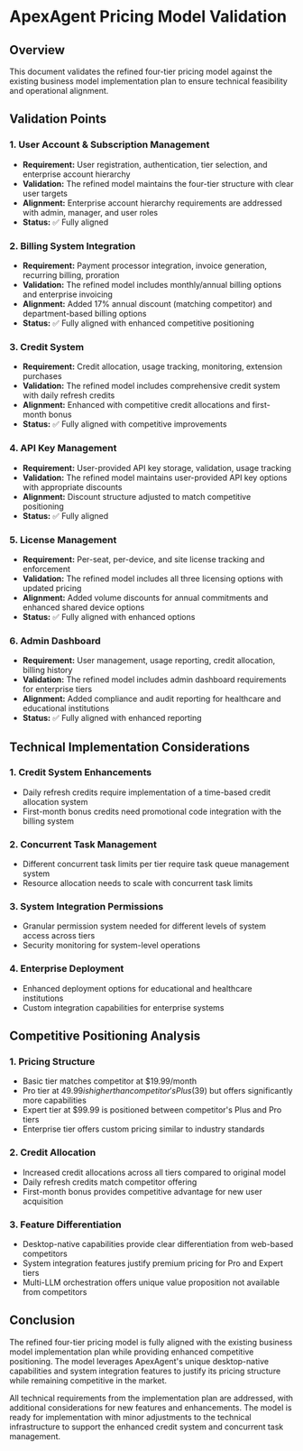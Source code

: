 # ApexAgent Pricing Model Validation

## Overview
This document validates the refined four-tier pricing model against the existing business model implementation plan to ensure technical feasibility and operational alignment.

## Validation Points

### 1. User Account & Subscription Management
- **Requirement:** User registration, authentication, tier selection, and enterprise account hierarchy
- **Validation:** The refined model maintains the four-tier structure with clear user targets
- **Alignment:** Enterprise account hierarchy requirements are addressed with admin, manager, and user roles
- **Status:** ✅ Fully aligned

### 2. Billing System Integration
- **Requirement:** Payment processor integration, invoice generation, recurring billing, proration
- **Validation:** The refined model includes monthly/annual billing options and enterprise invoicing
- **Alignment:** Added 17% annual discount (matching competitor) and department-based billing options
- **Status:** ✅ Fully aligned with enhanced competitive positioning

### 3. Credit System
- **Requirement:** Credit allocation, usage tracking, monitoring, extension purchases
- **Validation:** The refined model includes comprehensive credit system with daily refresh credits
- **Alignment:** Enhanced with competitive credit allocations and first-month bonus
- **Status:** ✅ Fully aligned with competitive improvements

### 4. API Key Management
- **Requirement:** User-provided API key storage, validation, usage tracking
- **Validation:** The refined model maintains user-provided API key options with appropriate discounts
- **Alignment:** Discount structure adjusted to match competitive positioning
- **Status:** ✅ Fully aligned

### 5. License Management
- **Requirement:** Per-seat, per-device, and site license tracking and enforcement
- **Validation:** The refined model includes all three licensing options with updated pricing
- **Alignment:** Added volume discounts for annual commitments and enhanced shared device options
- **Status:** ✅ Fully aligned with enhanced options

### 6. Admin Dashboard
- **Requirement:** User management, usage reporting, credit allocation, billing history
- **Validation:** The refined model includes admin dashboard requirements for enterprise tiers
- **Alignment:** Added compliance and audit reporting for healthcare and educational institutions
- **Status:** ✅ Fully aligned with enhanced reporting

## Technical Implementation Considerations

### 1. Credit System Enhancements
- Daily refresh credits require implementation of a time-based credit allocation system
- First-month bonus credits need promotional code integration with the billing system

### 2. Concurrent Task Management
- Different concurrent task limits per tier require task queue management system
- Resource allocation needs to scale with concurrent task limits

### 3. System Integration Permissions
- Granular permission system needed for different levels of system access across tiers
- Security monitoring for system-level operations

### 4. Enterprise Deployment
- Enhanced deployment options for educational and healthcare institutions
- Custom integration capabilities for enterprise systems

## Competitive Positioning Analysis

### 1. Pricing Structure
- Basic tier matches competitor at $19.99/month
- Pro tier at $49.99 is higher than competitor's Plus ($39) but offers significantly more capabilities
- Expert tier at $99.99 is positioned between competitor's Plus and Pro tiers
- Enterprise tier offers custom pricing similar to industry standards

### 2. Credit Allocation
- Increased credit allocations across all tiers compared to original model
- Daily refresh credits match competitor offering
- First-month bonus provides competitive advantage for new user acquisition

### 3. Feature Differentiation
- Desktop-native capabilities provide clear differentiation from web-based competitors
- System integration features justify premium pricing for Pro and Expert tiers
- Multi-LLM orchestration offers unique value proposition not available from competitors

## Conclusion

The refined four-tier pricing model is fully aligned with the existing business model implementation plan while providing enhanced competitive positioning. The model leverages ApexAgent's unique desktop-native capabilities and system integration features to justify its pricing structure while remaining competitive in the market.

All technical requirements from the implementation plan are addressed, with additional considerations for new features and enhancements. The model is ready for implementation with minor adjustments to the technical infrastructure to support the enhanced credit system and concurrent task management.

